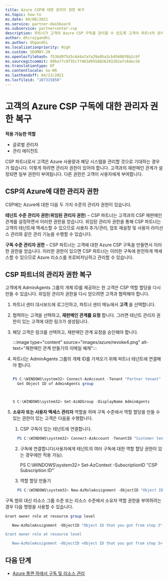 ```yaml
---
title: Azure CSP에 대한 관리자 권한 복구
ms.topic: how-to
ms.date: 04/08/2021
ms.service: partner-dashboard
ms.subservice: partnercenter-csp
description: 파트너가 고객의 Azure CSP 구독을 관리할 수 있도록 고객이 파트너의 관리자 권한을 복구하도록 돕는 방법에 대해 알아봅니다.
author: dhirajgandhi
ms.author: dhgandhi
ms.localizationpriority: High
ms.custom: SEOMAY.20
ms.openlocfilehash: f536d975d3c644a7afa29a95a3cb45608f6b2c9f
ms.sourcegitcommit: 89be77c9f35c77463d9558826293202afc6dec56
ms.translationtype: HT
ms.contentlocale: ko-KR
ms.lasthandoff: 04/13/2021
ms.locfileid: "107315850"
---
```

# <a name="reinstate-admin-privileges-for-a-customers-azure-csp-subscriptions"></a>고객의 Azure CSP 구독에 대한 관리자 권한 복구  

**적용 가능한 역할**

- 글로벌 관리자
- 관리 에이전트

CSP 파트너로서 고객은 Azure 사용량과 해당 시스템을 관리할 것으로 기대하는 경우가 많습니다. 이렇게 하려면 관리자 권한이 있어야 합니다. 고객과의 재판매인 관계가 설정되면 일부 권한이 부여됩니다. 다른 권한은 고객이 사용자에게 부여합니다.

## <a name="admin-privileges-for-azure-in-csp"></a>CSP의 Azure에 대한 관리자 권한

CSP에는 Azure에 대한 다음 두 가지 수준의 관리자 권한이 있습니다.

**테넌트 수준 관리자 권한**(**위임된 관리자 권한**) – CSP 파트너는 고객과의 CSP 재판매인 관계를 설정하면서 이러한 권한을 얻습니다. 위임된 관리자 권한을 통해 CSP 파트너는 고객의 테넌트에 액세스할 수 있으므로 사용자 추가/관리, 암호 재설정 및 사용자 라이선스 관리와 같은 관리 기능을 수행할 수 있습니다.

**구독 수준 관리자 권한** – CSP 파트너는 고객에 대한 Azure CSP 구독을 만들면서 이러한 권한을 얻습니다. 이러한 권한이 있으면 CSP 파트너는 이러한 구독에 완전하게 액세스할 수 있으므로 Azure 리소스를 프로비저닝하고 관리할 수 있습니다.

## <a name="reinstate-csp-partners-admin-privileges"></a>CSP 파트너의 관리자 권한 복구

고객에게 AdminAgents 그룹의 개체 ID를 제공하는 한 고객은 CSP 역할 할당을 다시 만들 수 있습니다. 위임된 관리자 권한을 다시 얻으려면 고객과 협력해야 합니다.

1. 파트너 센터 대시보드에 로그인하고, 파트너 센터 메뉴에서 **고객** 을 선택합니다.

2. 협력하는 고객을 선택하고, **재판매인 관계를 요청** 합니다. 그러면 테넌트 관리자 권한이 있는 고객에 대한 링크가 생성됩니다.

3. 해당 고객은 링크를 선택하고, 재판매인 관계 요청을 승인해야 합니다.

   :::image type="content" source="images/azure/revoke4.png" alt-text="재판매인 관계 만들기의 이메일 예제":::

4. 파트너는 AdminAgents 그룹의 개체 ID를 가져오기 위해 파트너 테넌트에 연결해야 합니다.

  
    ```powershell

    PS C:\WINDOWS\system32> Connect-AzAccount -Tenant "Partner tenant"
      Get Object ID of AdminAgents group
   
    

   S C:\WINDOWS\system32> Get-AzADGroup -DisplayName AdminAgents
    ```


5. **소유자 또는 사용자 액세스 관리자** 역할을 하며 구독 수준에서 역할 할당을 만들 수 있는 권한이 있는 고객은 다음을 수행합니다.


    1. CSP 구독이 있는 테넌트에 연결합니다.
      ```powershell
        PS C:\WINDOWS\system32> Connect-AzAccount -TenantID "Customer tenant"
      ```

    2. 구독에 연결합니다(사용자에게 테넌트의 여러 구독에 대한 역할 할당 권한이 있는 경우에만 적용 가능).
   
         PS C:\WINDOWS\system32> Set-AzContext -SubscriptionID "CSP Subscription ID"`


    3. 역할 할당 만들기
    
    ```powershell
      PS C:\WINDOWS\system32> New-AzRoleAssignment -ObjectID "Object ID of the Admin Agents group- needs to be provided by partner" -RoleDefinitionName "Owner" -Scope "/subscriptions/CSP subscription ID"
    ```


구독 범위 대신 리소스 그룹 수준 또는 리소스 수준에서 소유자 역할 권한을 부여하려는 경우 다음 명령을 사용할 수 있습니다.


```powershell
Grant owner role at resource group level

   New-AzRoleAssignment -ObjectID "Object ID that you got from step 3" -RoleDefinitionName Owner -Scope "/subscriptions/"SubscriptionID of CSP subscription"/resourceGroups/"Resource group name"

Grant owner role at resource level

   New-AzRoleAssignment -ObjectID <Object ID that you got from step 3> -RoleDefinitionName Owner -Scope "Resource URI"
```


## <a name="next-steps"></a>다음 단계

- [Azure 플랜 하에서 구독 및 리소스 관리](azure-plan-manage.md)
